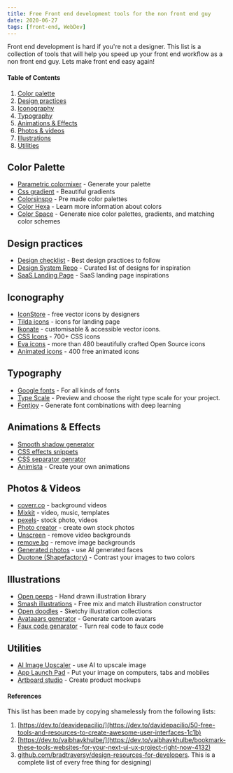 ```yaml
---
title: Free Front end development tools for the non front end guy
date: 2020-06-27
tags: [front-end, WebDev]
---
```


Front end development is hard if you're not a designer. This list is a collection of tools that will help you speed up your front end workflow as a non front end guy. Lets make front end easy again!

#### Table of Contents

1. [Color palette](#color-palette)
1. [Design practices](#design-practices)
1. [Iconography](#iconography)
1. [Typography](#typography)
1. [Animations & Effects](#animations--effects)
1. [Photos & videos](#photos--videos)
1. [Illustrations](#illustrations)
1. [Utilities](#utilities)

## Color Palette

- [Parametric colormixer](https://colormixer.web.app/) - Generate your palette
- [Css gradient](https://cssgradient.io/) - Beautiful gradients
- [Colorsinspo](https://colorsinspo.com/) - Pre made color palettes
- [Color Hexa](https://www.colorhexa.com/) - Learn more information about colors
- [Color Space](https://mycolor.space/) - Generate nice color palettes, gradients, and matching color schemes

## Design practices

- [Design checklist](https://www.checklist.design/) - Best design practices to follow 
- [Design System Repo](https://designsystemsrepo.com/design-systems-recent/) - Curated list of designs for inspiration
- [SaaS Landing Page](https://saaslandingpage.com/) - SaaS landing page inspirations

## Iconography

- [IconStore](https://iconstore.co/) - free vector icons by designers
- [Tilda icons](https://tilda.cc/free-icons/) - icons for landing page
- [Ikonate](https://ikonate.com/) - customisable & accessible vector icons.
- [CSS Icons](https://css.gg/) - 700+ CSS icons
- [Eva icons](https://akveo.github.io/eva-icons/#/) - more than 480 beautifully crafted Open Source icons
- [Animated icons](https://icons8.com/animated-icons) - 400 free animated icons

## Typography

- [Google fonts](https://fonts.google.com/) - For all kinds of fonts
- [Type Scale](https://type-scale.com/) - Preview and choose the right type scale for your project.
- [Fontjoy](https://fontjoy.com/) - Generate font combinations with deep learning

## Animations & Effects

- [Smooth shadow generator](https://brumm.af/shadows)
- [CSS effects snippets](https://emilkowalski.github.io/css-effects-snippets/)
- [CSS separator genrator](https://wweb.dev/resources/css-separator-generator)
- [Animista](https://animista.net/) - Create your own animations


## Photos & Videos

- [coverr.co](https://coverr.co/) - background videos
- [Mixkit](https://mixkit.co/) - video, music, templates
- [pexels](https://www.pexels.com/)- stock photo, videos
- [Photo creator](https://photos.icons8.com/creator) - create own stock photos
- [Unscreen](https://www.unscreen.com/) - remove video backgrounds
- [remove.bg](https://www.remove.bg/) - remove image backgrounds
- [Generated photos](https://generated.photos/) - use AI generated faces
- [Duotone (Shapefactory)](https://duotone.shapefactory.co/) - Contrast your images to two colors

## Illustrations

- [Open peeps](https://duotone.shapefactory.co/) - Hand drawn illustration library
- [Smash illustrations](https://usesmash.com/) - Free mix and match illustration constructor
- [Open doodles](https://opendoodles.com/) - Sketchy illustration collections
- [Avataaars generator](https://getavataaars.com/) - Generate cartoon avatars
- [Faux code genarator](http://knutsynstad.com/fauxcode/) - Turn real code to faux code

## Utilities

- [AI Image Upscaler](https://icons8.com/upscaler) - use AI to upscale image
- [App Launch Pad](https://theapplaunchpad.com/mockup-generator/?device_type=iPhone) - Put your image on computers, tabs and mobiles
- [Artboard studio](https://artboard.studio/) - Create product mockups

#### References

This list has been made by copying shamelessly from the following lists:
1. [https://dev.to/deavidepacilio/](https://dev.to/davidepacilio/50-free-tools-and-resources-to-create-awesome-user-interfaces-1c1b)
1. [https://dev.to/vaibhavkhulbe/](https://dev.to/vaibhavkhulbe/bookmark-these-tools-websites-for-your-next-ui-ux-project-right-now-4132)
1. [github.com/bradtraversy/design-resources-for-developers](https://github.com/bradtraversy/design-resources-for-developers). This is a complete list of every free thing for designing)



